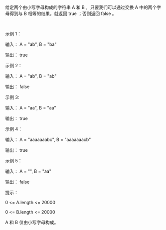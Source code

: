 给定两个由小写字母构成的字符串 A 和 B ，只要我们可以通过交换 A 中的两个字母得到与 B 相等的结果，就返回 true ；否则返回 false 。

 

示例 1：

输入： A = "ab", B = "ba"

输出： true

示例 2：

输入： A = "ab", B = "ab"

输出： false

示例 3:

输入： A = "aa", B = "aa"

输出： true

示例 4：

输入： A = "aaaaaaabc", B = "aaaaaaacb"

输出： true

示例 5：

输入： A = "", B = "aa"

输出： false
 

提示：

0 <= A.length <= 20000

0 <= B.length <= 20000

A 和 B 仅由小写字母构成。
